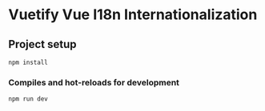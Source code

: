 # Vuetify Vue I18n Internationalization

## Project setup

```
npm install

```

### Compiles and hot-reloads for development

```
npm run dev
```
